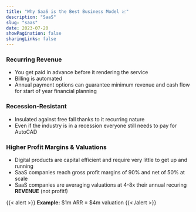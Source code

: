 ```yaml
---
title: "Why SaaS is the Best Business Model 📈"
description: "SaaS"
slug: "saas"
date: 2023-07-20
showPagination: false
sharingLinks: false
---
```


### Recurring Revenue 
- You get paid in advance before it rendering the service
- Billing is automated 
- Annual payment options can guarantee minimum revenue and cash flow for start of year financial planning 

### Recession-Resistant
- Insulated against free fall thanks to it recurring nature
- Even if the industry is in a recession everyone still needs to pay for AutoCAD

### Higher Profit Margins & Valuations
- Digital products are capital efficient and require very little to get up and running
- SaaS companies reach gross profit margins of 90% and net of 50% at scale
- SaaS companies are averaging valuations at 4-8x their annual recuring **REVENUE** (not profit!)

{{< alert >}}
**Example:**
$1m ARR = $4m valuation 
{{< /alert >}}